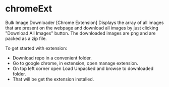 # chromeExt

Bulk Image Downloader [Chrome Extension]
Displays the array of all images that are present on the webpage and download all images by just clicking "Download All Images" button.
The downloaded images are png and are packed as a zip file.

To get started with extension:
* Download repo in a convenient folder.
* Go to google chrome, in extension, open manage extension.
* On top left corner open Load Unpacked and browse to downloaded folder.
* That will be get the extension installed.
